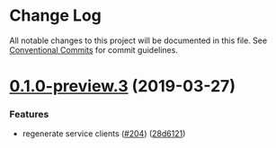 # Change Log

All notable changes to this project will be documented in this file.
See [Conventional Commits](https://conventionalcommits.org) for commit guidelines.

# [0.1.0-preview.3](https://github.com/aws/aws-sdk-js-v3/compare/@aws-sdk/client-kinesis-browser@0.1.0-preview.2...@aws-sdk/client-kinesis-browser@0.1.0-preview.3) (2019-03-27)


### Features

* regenerate service clients ([#204](https://github.com/aws/aws-sdk-js-v3/issues/204)) ([28d6121](https://github.com/aws/aws-sdk-js-v3/commit/28d6121))
